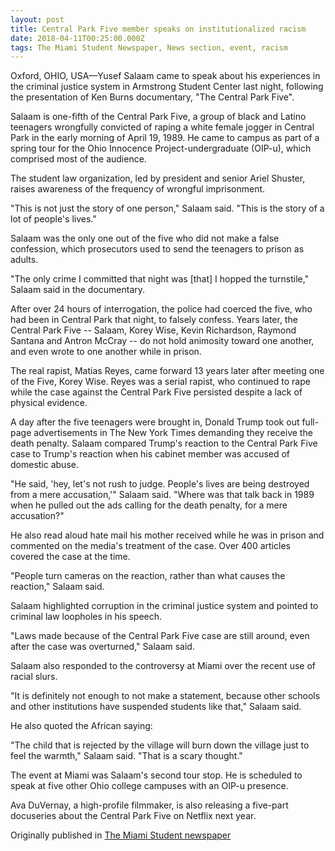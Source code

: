 ```yaml
---
layout: post
title: Central Park Five member speaks on institutionalized racism
date: 2018-04-11T00:25:00.000Z
tags: The Miami Student Newspaper, News section, event, racism
---
```

Oxford, OHIO, USA—Yusef Salaam came to speak about his experiences in the criminal justice system in Armstrong Student Center last night, following the presentation of Ken Burns documentary, "The Central Park Five".



Salaam is one-fifth of the Central Park Five, a group of black and Latino teenagers wrongfully convicted of raping a white female jogger in Central Park in the early morning of April 19, 1989. He came to campus as part of a spring tour for the Ohio Innocence Project-undergraduate (OIP-u), which comprised most of the audience.



The student law organization, led by president and senior Ariel Shuster, raises awareness of the frequency of wrongful imprisonment.



"This is not just the story of one person," Salaam said. "This is the story of a lot of people's lives."



Salaam was the only one out of the five who did not make a false confession, which prosecutors used to send the teenagers to prison as adults.



"The only crime I committed that night was \[that] I hopped the turnstile," Salaam said in the documentary.



After over 24 hours of interrogation, the police had coerced the five, who had been in Central Park that night, to falsely confess. Years later, the Central Park Five -- Salaam, Korey Wise, Kevin Richardson, Raymond Santana and Antron McCray -- do not hold animosity toward one another, and even wrote to one another while in prison.



The real rapist, Matias Reyes, came forward 13 years later after meeting one of the Five, Korey Wise. Reyes was a serial rapist, who continued to rape while the case against the Central Park Five persisted despite a lack of physical evidence.



A day after the five teenagers were brought in, Donald Trump took out full-page advertisements in The New York Times demanding they receive the death penalty. Salaam compared Trump's reaction to the Central Park Five case to Trump's reaction when his cabinet member was accused of domestic abuse.



"He said, 'hey, let's not rush to judge. People's lives are being destroyed from a mere accusation,'" Salaam said. "Where was that talk back in 1989 when he pulled out the ads calling for the death penalty, for a mere accusation?"



He also read aloud hate mail his mother received while he was in prison and commented on the media's treatment of the case. Over 400 articles covered the case at the time.



"People turn cameras on the reaction, rather than what causes the reaction," Salaam said.

Salaam highlighted corruption in the criminal justice system and pointed to criminal law loopholes in his speech.



"Laws made because of the Central Park Five case are still around, even after the case was overturned," Salaam said.



Salaam also responded to the controversy at Miami over the recent use of racial slurs.



"It is definitely not enough to not make a statement, because other schools and other institutions have suspended students like that," Salaam said.



He also quoted the African saying:



"The child that is rejected by the village will burn down the village just to feel the warmth," Salaam said. "That is a scary thought."



The event at Miami was Salaam's second tour stop. He is scheduled to speak at five other Ohio college campuses with an OIP-u presence.



Ava DuVernay, a high-profile filmmaker, is also releasing a five-part docuseries about the Central Park Five on Netflix next year.

Originally published in [The Miami Student newspaper](https://www.miamistudent.net/article/2018/04/central-park-five-member-speaks-on-institutionalized-racism)
